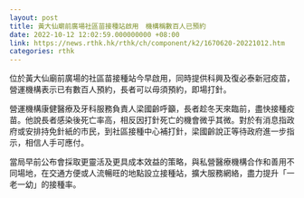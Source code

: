 ```yaml
---
layout: post
title: 黃大仙廟前廣場社區苗接種站啟用　機構稱數百人已預約
date: 2022-10-12 12:02:59.000000000 +08:00
link: https://news.rthk.hk/rthk/ch/component/k2/1670620-20221012.htm
categories: rthk
---
```


位於黃大仙廟前廣場的社區苗接種站今早啟用，同時提供科興及復必泰新冠疫苗，營運機構表示已有數百人預約，長者可以毋須預約，即場打針。

營運機構康健醫療及牙科服務負責人梁國齡呼籲，長者趁冬天來臨前，盡快接種疫苗。他說長者感染後死亡率高，相反因打針死亡的機會微乎其微。對於有消息指政府或安排持免針紙的市民，到社區接種中心補打針，梁國齡說正等待政府進一步指示，相信人手可應付。

當局早前公布會採取更靈活及更具成本效益的策略，與私營醫療機構合作和善用不同場地，在交通方便或人流暢旺的地點設立接種站，擴大服務網絡，盡力提升「一老一幼」的接種率。
